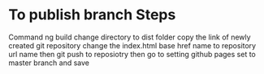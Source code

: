 # To publish branch Steps
Command 
ng build
change directory to dist folder
copy the link of newly created git repository
change the index.html base href name to repository url name
then git push to reposiotry
then go to setting github pages set to master branch and save
